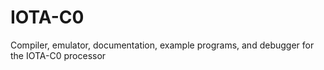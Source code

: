 # IOTA-C0
Compiler, emulator, documentation, example programs, and debugger for the IOTA-C0 processor

